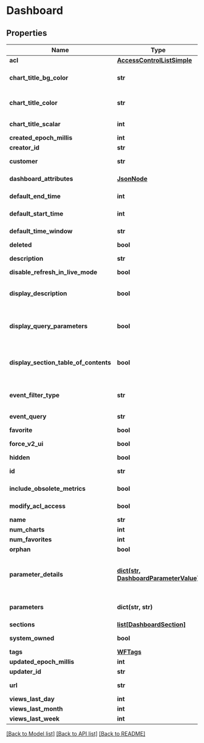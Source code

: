 # Dashboard

## Properties
Name | Type | Description | Notes
------------ | ------------- | ------------- | -------------
**acl** | [**AccessControlListSimple**](AccessControlListSimple.md) |  | [optional] 
**chart_title_bg_color** | **str** | Background color of the chart title text area, in rgba(rvalue,gvalue,bvalue,avalue) | [optional] 
**chart_title_color** | **str** | Text color of the chart title text are, in rgba(rvalue,gvalue,bvalue,avalue) | [optional] 
**chart_title_scalar** | **int** | Scale (normally 100) of chart title text size | [optional] 
**created_epoch_millis** | **int** |  | [optional] 
**creator_id** | **str** |  | [optional] 
**customer** | **str** | id of the customer to which this dashboard belongs | [optional] 
**dashboard_attributes** | [**JsonNode**](JsonNode.md) | Experimental Dashboard Attributes | [optional] 
**default_end_time** | **int** | Default end time in milliseconds to query charts | [optional] 
**default_start_time** | **int** | Default start time in milliseconds to query charts | [optional] 
**default_time_window** | **str** | Default time window to query charts | [optional] 
**deleted** | **bool** |  | [optional] 
**description** | **str** | Human-readable description of the dashboard | [optional] 
**disable_refresh_in_live_mode** | **bool** | Refresh variables in Live Mode | [optional] 
**display_description** | **bool** | Whether the dashboard description section is opened by default when the dashboard is shown | [optional] 
**display_query_parameters** | **bool** | Whether the dashboard parameters section is opened by default when the dashboard is shown | [optional] 
**display_section_table_of_contents** | **bool** | Whether the \&quot;pills\&quot; quick-linked the sections of the dashboard are displayed by default when the dashboard is shown | [optional] 
**event_filter_type** | **str** | How charts belonging to this dashboard should display events.  BYCHART is default if unspecified | [optional] 
**event_query** | **str** | Event query to run on dashboard charts | [optional] 
**favorite** | **bool** |  | [optional] 
**force_v2_ui** | **bool** | Whether to force this dashboard to use the V2 UI | [optional] 
**hidden** | **bool** |  | [optional] 
**id** | **str** | Unique identifier, also URL slug, of the dashboard | 
**include_obsolete_metrics** | **bool** | Whether to include the obsolete metrics | [optional] 
**modify_acl_access** | **bool** | Whether the user has modify ACL access to the dashboard. | [optional] 
**name** | **str** | Name of the dashboard | 
**num_charts** | **int** |  | [optional] 
**num_favorites** | **int** |  | [optional] 
**orphan** | **bool** |  | [optional] 
**parameter_details** | [**dict(str, DashboardParameterValue)**](DashboardParameterValue.md) | The current (as of Wavefront 4.0) JSON representation of dashboard parameters.  This is a map from a parameter name to its representation | [optional] 
**parameters** | **dict(str, str)** | Deprecated.  An obsolete representation of dashboard parameters | [optional] 
**sections** | [**list[DashboardSection]**](DashboardSection.md) | Dashboard chart sections | 
**system_owned** | **bool** | Whether this dashboard is system-owned and not writeable | [optional] 
**tags** | [**WFTags**](WFTags.md) |  | [optional] 
**updated_epoch_millis** | **int** |  | [optional] 
**updater_id** | **str** |  | [optional] 
**url** | **str** | Unique identifier, also URL slug, of the dashboard | 
**views_last_day** | **int** |  | [optional] 
**views_last_month** | **int** |  | [optional] 
**views_last_week** | **int** |  | [optional] 

[[Back to Model list]](../README.md#documentation-for-models) [[Back to API list]](../README.md#documentation-for-api-endpoints) [[Back to README]](../README.md)


